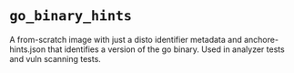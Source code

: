 # `go_binary_hints`
A from-scratch image with just a disto identifier metadata and anchore-hints.json that identifies a version of the go binary.
Used in analyzer tests and vuln scanning tests.

